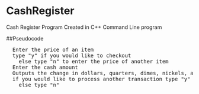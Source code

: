 # CashRegister
Cash Register Program
Created in C++
Command Line program

##Pseudocode
<pre>
  Enter the price of an item
  type "y" if you would like to checkout
    else type "n" to enter the price of another item
  Enter the cash amount
  Outputs the change in dollars, quarters, dimes, nickels, and pennies
  if you would like to process another transaction type "y"
    else type "n"
</pre>
  
